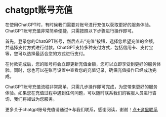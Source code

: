 # chatgpt账号充值

在使用ChatGPT时，有时候我们需要对账号进行充值以获取更好的服务体验。ChatGPT账号充值非常简单便捷，只需按照以下步骤进行操作即可。

首先，登录您的ChatGPT账号，然后点击“充值”按钮，选择您希望充值的金额，并选择支付方式进行付款。ChatGPT支持多种支付方式，包括信用卡、支付宝等，您可以选择最适合您的方式进行支付。

在付款完成后，您的账号将会立即更新充值金额，您可以立即享受到更好的服务体验。同时，您也可以在账号设置中查看您的充值记录，确保充值操作已经成功完成。

ChatGPT账号充值流程非常简单，只需几步操作即可完成，为您带来更好的服务体验。如果您在充值过程中遇到任何问题，可以随时联系我们的客服人员进行咨询，我们将竭诚为您服务。

更多关于chatgpt账号充值请通过✈与我们联系，感谢阅读，谢谢！[点✈这里联系](https://111.k02.cc)